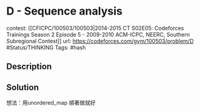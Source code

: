 # D - Sequence analysis

contest: [[CFICPC/100503/100503|2014-2015 CT S02E05: Codeforces Trainings Season 2 Episode 5 - 2009-2010 ACM-ICPC, NEERC, Southern Subregional Contest]]
url: https://codeforces.com/gym/100503/problem/D
#Status/THINKING 
Tags: #hash

## Description

## Solution

想法：用unordered_map 順著做就好